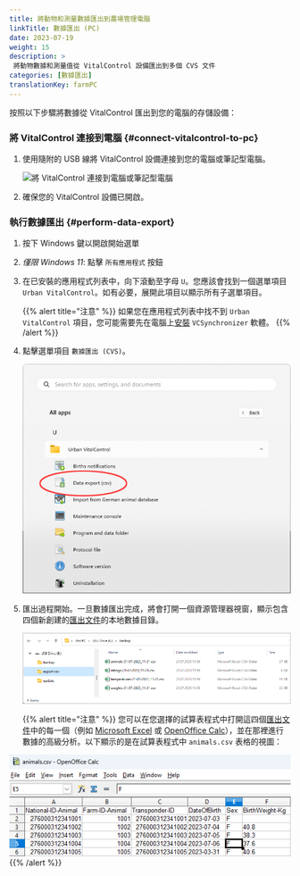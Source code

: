 ```yaml
---
title: 將動物和測量數據匯出到農場管理電腦
linkTitle: 數據匯出 (PC)
date: 2023-07-19
weight: 15
description: >
 將動物數據和測量值從 VitalControl 設備匯出到多個 CVS 文件
categories: [數據匯出]
translationKey: farmPC
---
```

按照以下步驟將數據從 VitalControl 匯出到您的電腦的存儲設備：

### 將 VitalControl 連接到電腦 {#connect-vitalcontrol-to-pc}

1. 使用隨附的 USB 線將 VitalControl 設備連接到您的電腦或筆記型電腦。

   ![將 VitalControl 連接到電腦或筆記型電腦](/images/synchronisation/connect-to-pc.svg "將 VitalControl 連接到電腦")

1. 確保您的 VitalControl 設備已開啟。

### 執行數據匯出 {#perform-data-export}

1. 按下 Windows 鍵以開啟開始選單

1. *僅限 Windows 11*: 點擊 `所有應用程式` 按鈕

1. 在已安裝的應用程式列表中，向下滾動至字母 `U`。您應該會找到一個選單項目 `Urban VitalControl`。如有必要，展開此項目以顯示所有子選單項目。

   {{% alert title="注意" %}}
如果您在應用程式列表中找不到 `Urban VitalControl` 項目，您可能需要先在電腦上[安裝](../vcsynchronizer/installation/) `VCSynchronizer` 軟體。
   {{% /alert %}}

1. 點擊選單項目 `數據匯出 (CVS)`。

   ![Windows 開始選單，Urban VitalControl (VCSynchronizer) 的選單項目](../vcsynchronizer/images/data-export/data-export.png "Windows 開始選單，VitalControl")

1. 匯出過程開始。一旦數據匯出完成，將會打開一個資源管理器視窗，顯示包含四個新創建的[匯出文件](../../data-export/export-files/)的本地數據目錄。

   ![包含匯出文件的本地數據目錄](../../data-export/images/export-files.png "匯出文件，本地存儲")

   {{% alert title="注意" %}}
  您可以在您選擇的試算表程式中打開這四個[匯出文件](../../data-export/export-files/)中的每一個（例如 [Microsoft Excel](https://products.office.com/excel) 或 [OpenOffice Calc](https://www.openoffice.org/)），並在那裡進行數據的高級分析。以下顯示的是在試算表程式中 `animals.csv` 表格的視圖：


  ![在試算表軟體中開啟的匯出動物資料表](../../data-export/images/animals.png "包含動物資料的試算表軟體")
   {{% /alert %}}
